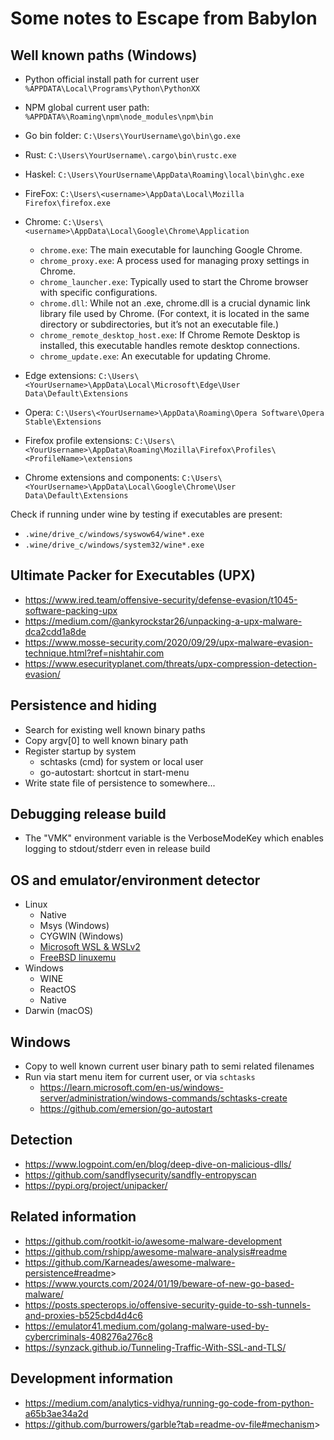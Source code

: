 # Some notes to Escape from Babylon

## Well known paths (Windows)

* Python official install path for current user `%APPDATA\Local\Programs\Python\PythonXX`
* NPM global current user path: `%APPDATA%\Roaming\npm\node_modules\npm\bin`
* Go bin folder: `C:\Users\YourUsername\go\bin\go.exe`
* Rust: `C:\Users\YourUsername\.cargo\bin\rustc.exe`
* Haskel: `C:\Users\YourUsername\AppData\Roaming\local\bin\ghc.exe`
* FireFox: `C:\Users\<username>\AppData\Local\Mozilla Firefox\firefox.exe`
* Chrome: `C:\Users\<username>\AppData\Local\Google\Chrome\Application`
	* `chrome.exe`: The main executable for launching Google Chrome.
	* `chrome_proxy.exe`: A process used for managing proxy settings in Chrome.
	* `chrome_launcher.exe`: Typically used to start the Chrome browser with specific configurations.
	* `chrome.dll`: While not an .exe, chrome.dll is a crucial dynamic link library file used by Chrome. (For context, it is located in the same directory or subdirectories, but it’s not an executable file.)
	* `chrome_remote_desktop_host.exe`: If Chrome Remote Desktop is installed, this executable handles remote desktop connections.
	* `chrome_update.exe`: An executable for updating Chrome.

* Edge extensions: `C:\Users\<YourUsername>\AppData\Local\Microsoft\Edge\User Data\Default\Extensions`
* Opera: `C:\Users\<YourUsername>\AppData\Roaming\Opera Software\Opera Stable\Extensions`
* Firefox profile extensions: `C:\Users\<YourUsername>\AppData\Roaming\Mozilla\Firefox\Profiles\<ProfileName>\extensions`
* Chrome extensions and components: `C:\Users\<YourUsername>\AppData\Local\Google\Chrome\User Data\Default\Extensions`

Check if running under wine by testing if executables are present:

* `.wine/drive_c/windows/syswow64/wine*.exe`
* `.wine/drive_c/windows/system32/wine*.exe`

## Ultimate Packer for Executables (UPX)

* <https://www.ired.team/offensive-security/defense-evasion/t1045-software-packing-upx>
* <https://medium.com/@ankyrockstar26/unpacking-a-upx-malware-dca2cdd1a8de>
* <https://www.mosse-security.com/2020/09/29/upx-malware-evasion-technique.html?ref=nishtahir.com>
* <https://www.esecurityplanet.com/threats/upx-compression-detection-evasion/>

## Persistence and hiding

* Search for existing well known binary paths
* Copy argv[0] to well known binary path
* Register startup by system
  * schtasks (cmd) for system or local user
  * go-autostart: shortcut in start-menu
* Write state file of persistence to somewhere...

## Debugging release build

* The "VMK" environment variable is the VerboseModeKey which enables logging to stdout/stderr even in release build

## OS and emulator/environment detector

* Linux
  * Native
  * Msys (Windows)
  * CYGWIN (Windows)
  * [Microsoft WSL & WSLv2](https://github.com/microsoft/WSL/issues/4071)
  * [FreeBSD linuxemu](https://docs.freebsd.org/en/books/handbook/linuxemu/)
* Windows
  * WINE
  * ReactOS
  * Native
* Darwin (macOS)

## Windows

* Copy to well known current user binary path to semi related filenames
* Run via start menu item for current user, or via `schtasks`
  * <https://learn.microsoft.com/en-us/windows-server/administration/windows-commands/schtasks-create>
  * <https://github.com/emersion/go-autostart>

## Detection

* <https://www.logpoint.com/en/blog/deep-dive-on-malicious-dlls/>
* <https://github.com/sandflysecurity/sandfly-entropyscan>
* <https://pypi.org/project/unipacker/>

## Related information

* <https://github.com/rootkit-io/awesome-malware-development>
* <https://github.com/rshipp/awesome-malware-analysis#readme>
* <https://github.com/Karneades/awesome-malware-persistence#readme>>
* <https://www.yourcts.com/2024/01/19/beware-of-new-go-based-malware/>
* <https://posts.specterops.io/offensive-security-guide-to-ssh-tunnels-and-proxies-b525cbd4d4c6>
* <https://emulator41.medium.com/golang-malware-used-by-cybercriminals-408276a276c8>
* <https://synzack.github.io/Tunneling-Traffic-With-SSL-and-TLS/>

## Development information

* <https://medium.com/analytics-vidhya/running-go-code-from-python-a65b3ae34a2d>
* <https://github.com/burrowers/garble?tab=readme-ov-file#mechanism>>
